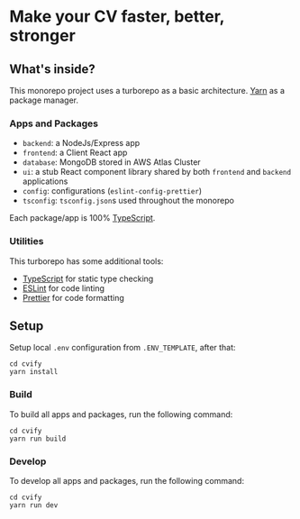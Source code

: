 # Make your CV faster, better, stronger

## What's inside?

This monorepo project uses a turborepo as a basic architecture. [Yarn](https://classic.yarnpkg.com/lang/en/) as a package manager.

### Apps and Packages

- `backend`: a NodeJs/Express app
- `frontend`: a Client React app
- `database`: MongoDB stored in AWS Atlas Cluster
- `ui`: a stub React component library shared by both `frontend` and `backend` applications
- `config`: configurations (`eslint-config-prettier`)
- `tsconfig`: `tsconfig.json`s used throughout the monorepo

Each package/app is 100% [TypeScript](https://www.typescriptlang.org/).

### Utilities

This turborepo has some additional tools:

- [TypeScript](https://www.typescriptlang.org/) for static type checking
- [ESLint](https://eslint.org/) for code linting
- [Prettier](https://prettier.io) for code formatting

## Setup

Setup local `.env` configuration from `.ENV_TEMPLATE`, after that:
```
cd cvify
yarn install
```

### Build

To build all apps and packages, run the following command:

```
cd cvify
yarn run build
```

### Develop

To develop all apps and packages, run the following command:

```
cd cvify
yarn run dev
```
